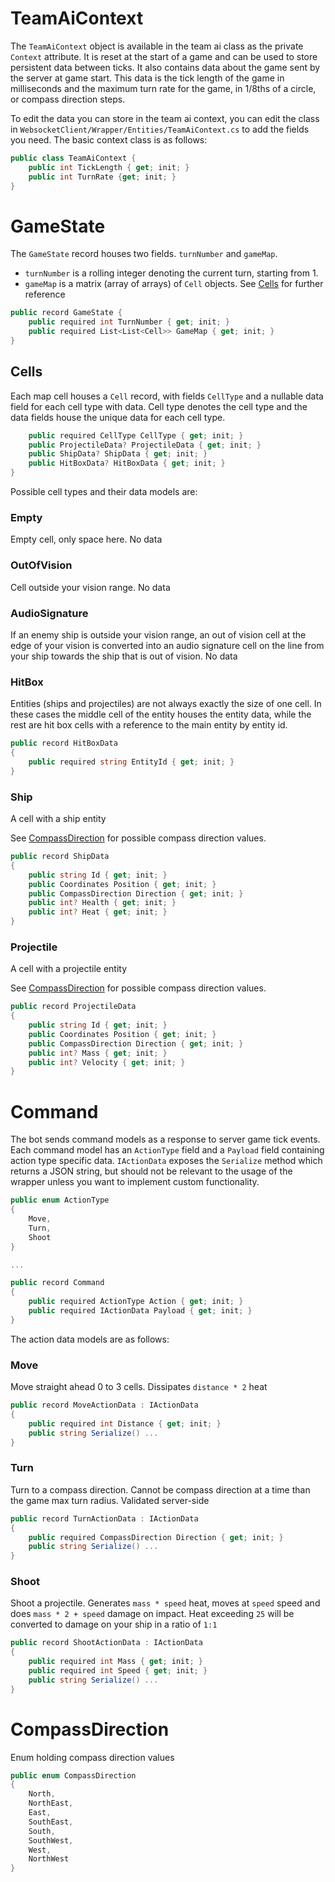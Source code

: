 # TeamAiContext

The `TeamAiContext` object is available in the team ai class as the private `Context`
attribute. It is reset at the start of a game and can be used to store persistent data
between ticks. It also contains data about the game sent by the server at game start.
This data is the tick length of the game in milliseconds and the maximum turn rate for
the game, in 1/8ths of a circle, or compass direction steps.

To edit the data you can store in the team ai context, you can edit the class in 
`WebsocketClient/Wrapper/Entities/TeamAiContext.cs` to add the fields you need. The basic 
context class is as follows:

```csharp
public class TeamAiContext {
    public int TickLength { get; init; }
    public int TurnRate {get; init; }
}
```

# GameState

The `GameState` record houses two fields. `turnNumber` and `gameMap`.

 - `turnNumber` is a rolling integer denoting the current turn,
starting from 1.
 - `gameMap` is a matrix (array of arrays) of `Cell` objects. See [Cells](#cells) for
further reference

```csharp
public record GameState {
    public required int TurnNumber { get; init; }
    public required List<List<Cell>> GameMap { get; init; }
}
```

## Cells

Each map cell houses a `Cell` record, with fields `CellType` and a nullable data field for each 
cell type with data. Cell type denotes the cell type and the data fields house the unique data 
for each cell type. 

```csharp
    public required CellType CellType { get; init; }
    public ProjectileData? ProjectileData { get; init; }
    public ShipData? ShipData { get; init; }
    public HitBoxData? HitBoxData { get; init; }
}
```

Possible cell types and their data models are:

### Empty
Empty cell, only space here. No data

### OutOfVision
Cell outside your vision range. No data


### AudioSignature
If an enemy ship is outside your vision range, an out of vision cell at the edge of your
vision is converted into an audio signature cell on the line from your ship towards
the ship that is out of vision. No data

### HitBox
Entities (ships and projectiles) are not always exactly the size of one cell. In these
cases the middle cell of the entity houses the entity data, while the rest are hit box
cells with a reference to the main entity by entity id.
```csharp
public record HitBoxData
{
    public required string EntityId { get; init; }
}
```

### Ship
A cell with a ship entity

See [CompassDirection](#compassdirection) for possible compass direction values.
```csharp
public record ShipData
{
    public string Id { get; init; }
    public Coordinates Position { get; init; }
    public CompassDirection Direction { get; init; }
    public int? Health { get; init; }
    public int? Heat { get; init; }
}
```

### Projectile
A cell with a projectile entity

See [CompassDirection](#compassdirection) for possible compass direction values.
```csharp
public record ProjectileData
{
    public string Id { get; init; }
    public Coordinates Position { get; init; }
    public CompassDirection Direction { get; init; }
    public int? Mass { get; init; }
    public int? Velocity { get; init; }
}
```

# Command

The bot sends command models as a response to server game tick events. Each command
model has an `ActionType` field and a `Payload` field containing action type specific
data. `IActionData` exposes the `Serialize` method which returns a JSON string, but should
not be relevant to the usage of the wrapper unless you want to implement custom functionality.

```csharp
public enum ActionType
{
    Move,
    Turn,
    Shoot
}

...

public record Command
{
    public required ActionType Action { get; init; }
    public required IActionData Payload { get; init; }
}
```

The action data models are as follows:

### Move

Move straight ahead 0 to 3 cells. Dissipates `distance * 2` heat

```csharp
public record MoveActionData : IActionData
{
    public required int Distance { get; init; }
    public string Serialize() ...
}
```

### Turn

Turn to a compass direction. Cannot be compass direction at a time than the game max
turn radius. Validated server-side

```csharp
public record TurnActionData : IActionData
{
    public required CompassDirection Direction { get; init; }
    public string Serialize() ...
}
```

### Shoot

Shoot a projectile. Generates `mass * speed` heat, moves at `speed` speed and
does `mass * 2 + speed` damage on impact. Heat exceeding `25` will be converted to
damage on your ship in a ratio of `1:1`


```csharp
public record ShootActionData : IActionData
{
    public required int Mass { get; init; }
    public required int Speed { get; init; }
    public string Serialize() ...
}
```

# CompassDirection
Enum holding compass direction values
```csharp
public enum CompassDirection
{
    North,
    NorthEast,
    East,
    SouthEast,
    South,
    SouthWest,
    West,
    NorthWest
}
```